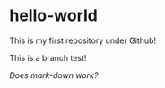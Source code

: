 # hello-world
This is my first repository under Github!

This is a branch test!

*Does mark-down work?*

